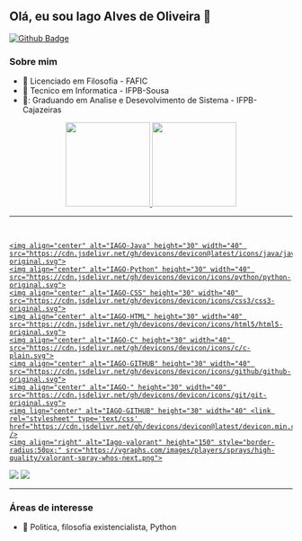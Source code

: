 ## Olá, eu sou Iago Alves de Oliveira 👋

[![Github Badge](https://img.shields.io/badge/-Github-000?style=flat-square&logo=Github&logoColor=white&link=https://github.com/iagogool)](https://github.com/iagogool)
### Sobre mim
* :school: Licenciado em Filosofia - FAFIC
* :school: Tecnico em Informatica - IFPB-Sousa
* 🏫: Graduando em Analise e Desevolvimento de Sistema - IFPB-Cajazeiras
<div align="center">
  <a href="https://github.com/IagoGOOl">
  <img height="150em" src="https://github-readme-stats.vercel.app/api?username=IagoGOOL&show_icons=true&theme=dark&include_all_commits=true&count_private=true"/>
  <img height="150em" src="https://github-readme-stats.vercel.app/api/top-langs/?username=IagoGOOL&layout=compact&langs_count=7&theme=dark"/>
</div>
  <hr>
  <div style="display: inline_block"><br>

    <img align="center" alt="IAGO-Java" height="30" width="40" src="https://cdn.jsdelivr.net/gh/devicons/devicon@latest/icons/java/java-original.svg">
    <img align="center" alt="IAGO-Python" height="30" width="40" src="https://cdn.jsdelivr.net/gh/devicons/devicon/icons/python/python-original.svg">
    <img align="center" alt="IAGO-CSS" height="30" width="40" src="https://cdn.jsdelivr.net/gh/devicons/devicon/icons/css3/css3-original.svg">
    <img align="center" alt="IAGO-HTML" height="30" width="40" src="https://cdn.jsdelivr.net/gh/devicons/devicon/icons/html5/html5-original.svg">
    <img align="center" alt="IAGO-C" height="30" width="40" src="https://cdn.jsdelivr.net/gh/devicons/devicon/icons/c/c-plain.svg">
    <img align="center" alt="IAGO-GITHUB" height="30" width="40" src="https://cdn.jsdelivr.net/gh/devicons/devicon/icons/github/github-original.svg">
    <img align="center" alt="IAGO-" height="30" width="40" src="https://cdn.jsdelivr.net/gh/devicons/devicon/icons/git/git-original.svg">
    <img lign="center" alt="IAGO-GITHUB" height="30" width="40" <link rel="stylesheet" type='text/css' href="https://cdn.jsdelivr.net/gh/devicons/devicon@latest/devicon.min.css" />
    <img align="right" alt="Iago-valorant" height="150" style="border-radius:50px;" src="https://vgraphs.com/images/players/sprays/high-quality/valorant-spray-whos-next.png">
    
  </div>
  <div>
   <a href="https://www.instagram.com/iagogool/" target="_blank"><img src="https://img.shields.io/badge/-Instagram-%23E4405F?style=for-the-badge&logo=instagram&logoColor=white" target="_blank"></a>
  <a href="https://www.linkedin.com/in/iago-alves-de-oliveira-264684227/" target="_blank"><img src="https://img.shields.io/badge/-LinkedIn-%230077B5?style=for-the-badge&logo=linkedin&logoColor=white" target="_blank"></a> 
  </div>
  <hr>

### Áreas de interesse
* :closed_book: Politica, filosofia existencialista, Python

